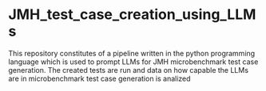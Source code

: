# JMH_test_case_creation_using_LLMs
This repository constitutes of a pipeline written in the python programming language which is used to prompt LLMs for JMH microbenchmark test case generation. The created tests are run and data on how capable the LLMs are in microbenchmark test case generation is analized

